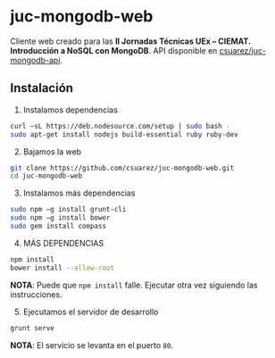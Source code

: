 # juc-mongodb-web

Cliente web creado para las **II Jornadas Técnicas UEx – CIEMAT. Introducción a NoSQL con MongoDB**. API disponible en [csuarez/juc-mongodb-api](https://github.com/csuarez/juc-mongodb-api).

## Instalación

1. Instalamos dependencias
  ```sh
  curl –sL https://deb.nodesource.com/setup | sudo bash -
  sudo apt-get install nodejs build-essential ruby ruby-dev
  ```

2. Bajamos la web
  ```sh
  git clone https://github.com/csuarez/juc-mongodb-web.git
  cd juc-mongodb-web
  ```

3. Instalamos más dependencias
  ```sh
  sudo npm –g install grunt-cli
  sudo npm –g install bower
  sudo gem install compass
  ```

4. MÁS DEPENDENCIAS
  ```sh
  npm install
  bower install --allow-root
  ```
  **NOTA**: Puede que `npm install` falle. Ejecutar otra vez siguiendo las instrucciones.

5. Ejecutamos el servidor de desarrollo
  ```sh
  grunt serve
  ```

**NOTA**: El servicio se levanta en el puerto `80`.
